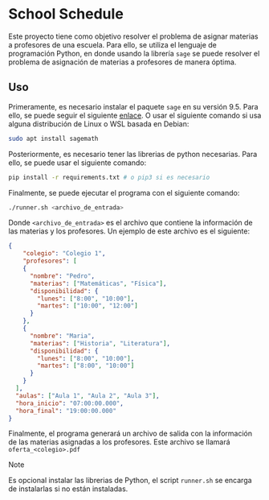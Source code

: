 # School Schedule

Este proyecto tiene como objetivo resolver el problema de asignar materias a profesores de una escuela. Para ello, se utiliza el lenguaje de programación Python, en donde usando la librería `sage` se puede resolver el problema de asignación de materias a profesores de manera óptima.

## Uso

Primeramente, es necesario instalar el paquete `sage` en su versión 9.5. Para ello, se puede seguir el siguiente [enlace](https://doc.sagemath.org/html/en/installation/). O usar el siguiente comando si usa alguna distribución de Linux o WSL basada en Debian:

```bash
sudo apt install sagemath
```

Posteriormente, es necesario tener las librerias de python necesarias. Para ello, se puede usar el siguiente comando:

```bash
pip install -r requirements.txt # o pip3 si es necesario
```

Finalmente, se puede ejecutar el programa con el siguiente comando:

```bash
./runner.sh <archivo_de_entrada>
```

Donde `<archivo_de_entrada>` es el archivo que contiene la información de las materias y los profesores. Un ejemplo de este archivo es el siguiente:

<!-- TODO: Poner ejemplo -->
```json
{
    "colegio": "Colegio 1",
    "profesores": [
    {
      "nombre": "Pedro",
      "materias": ["Matemáticas", "Física"],
      "disponibilidad": {
        "lunes": ["8:00", "10:00"],
        "martes": ["10:00", "12:00"]
      }
    },
    {
      "nombre": "Maria",
      "materias": ["Historia", "Literatura"],
      "disponibilidad": {
        "lunes": ["8:00", "10:00"],
        "martes": ["8:00", "10:00"]
      }
    }
  ],
  "aulas": ["Aula 1", "Aula 2", "Aula 3"],
  "hora_inicio": "07:00:00.000",
  "hora_final": "19:00:00.000"
}
```
<!-- TODO: Confirmar si es .pdf o .txt -->
Finalmente, el programa generará un archivo de salida con la información de las materias asignadas a los profesores. Este archivo se llamará `oferta_<colegio>.pdf`

> [!NOTE]
> Es opcional instalar las librerias de Python, el script `runner.sh` se encarga de instalarlas si no están instaladas.